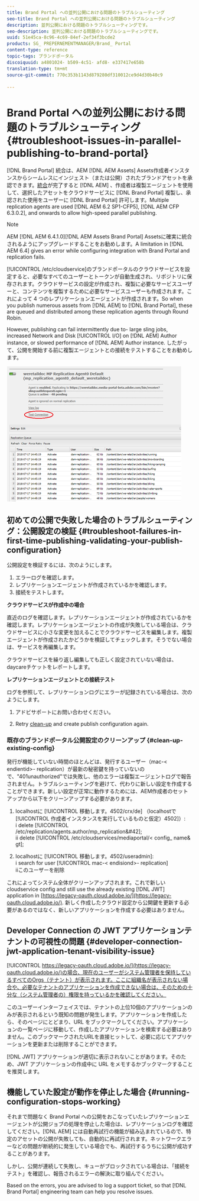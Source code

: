 ```yaml
---
title: Brand Portal への並列公開における問題のトラブルシューティング
seo-title: Brand Portal への並列公開における問題のトラブルシューティング
description: 並列公開における問題のトラブルシューティングです。
seo-description: 並列公開における問題のトラブルシューティングです。
uuid: 51e45ca-8c96-4c69-84ef-2ef34f3bcde2
products: SG_ PREPERNEMENTMANAGER/Brand_ Portal
content-type: reference
topic-tags: ブランドポータル
discoiquuid: a4801024- b509-4c51- afd8- e337417e658b
translation-type: tm+mt
source-git-commit: 770c353b1143d879280df310012ce9d4d30b40c9

---
```



# Brand Portal への並列公開における問題のトラブルシューティング {#troubleshoot-issues-in-parallel-publishing-to-brand-portal}

[!DNL Brand Portal] 統合は、AEM [!DNL AEM Assets] Assets作成者インスタンスからシームレスにインジェスト（または公開）されたブランドアセットを承認できます。[統合](https://helpx.adobe.com/experience-manager/6-5/assets/using/brand-portal-configuring-integration.html)が完了すると [!DNL AEM] 、作成者は複製エージェントを使用して、選択したアセットをクラウドサービスに [!DNL Brand Portal] 複製し、承認された使用をユーザーに [!DNL Brand Portal] 許可します。Multiple replication agents are used [!DNL AEM 6.2 SP1-CFP5], [!DNL AEM CFP 6.3.0.2], and onwards to allow high-speed parallel publishing.

>[!NOTE]
>
>AEM [!DNL AEM 6.4.1.0][!DNL AEM Assets Brand Portal] Assetsに確実に統合されるようにアップグレードすることをお勧めします。A limitation in [!DNL AEM 6.4] gives an error while configuring integration with Brand Portal and replication fails.

[!UICONTROL /etc/cloudservice]のブランドポータルのクラウドサービスを設定すると、必要なすべてのユーザーとトークンが自動生成され、リポジトリに保存されます。クラウドサービスの設定が作成され、複製に必要なサービスユーザーと、コンテンツを複製するために必要なサービスユーザーも作成されます。これによって 4 つのレプリケーションエージェントが作成されます。So when you publish numerous assets from [!DNL AEM] to [!DNL Brand Portal], these are queued and distributed among these replication agents through Round Robin.

However, publishing can fail intermittently due to- large sling jobs, increased Network and Disk [!UICONTROL I/O] on [!DNL AEM] Author instance, or slowed performance of [!DNL AEM] Author instance. したがって、公開を開始する前に複製エージェントとの接続をテストすることをお勧めします。

![](assets/test-connection.png)

## 初めての公開で失敗した場合のトラブルシューティング：公開設定の検証 {#troubleshoot-failures-in-first-time-publishing-validating-your-publish-configuration}

公開設定を検証するには、次のようにします。

1. エラーログを確認します。
2. レプリケーションエージェントが作成されているかを確認します。
3. 接続をテストします。

**クラウドサービスが作成中の場合**

直近のログを確認します。レプリケーションエージェントが作成されているかを確認します。レプリケーションエージェントの作成が失敗している場合は、クラウドサービスに小さな変更を加えることでクラウドサービスを編集します。複製エージェントが作成されたかどうかを検証してチェックします。そうでない場合は、サービスを再編集します。

クラウドサービスを繰り返し編集しても正しく設定されていない場合は、daycareチケットをレポートします。

**レプリケーションエージェントとの接続テスト**

ログを参照して、レプリケーションログにエラーが記録されている場合は、次のようにします。

1. アドビサポートにお問い合わせください。

2. Retry [clean-up](../using/troubleshoot-parallel-publishing.md#clean-up-existing-config) and create publish configuration again.

<!--
Comment Type: remark
Last Modified By: Mini Gulati (mgulati)
Last Modified Date: 2018-06-21T22:56:21.256-0400
<p>?? check and compare public key. At times public key is different</p>
<p>?? another thing to check in /useradmin</p>
-->

### 既存のブランドポータル公開設定のクリーンアップ {#clean-up-existing-config}

発行が機能していない時間のほとんどは、発行するユーザー（mac-&lt; endientid&gt;- replication）が最新の秘密鍵を持っていないので、"401unauthorized"では失敗し、他のエラーは複製エージェントログで報告されません。トラブルシューティングを避けて、代わりに新しい設定を作成することができます。新しい設定が正常に動作するためには、AEM作成者のセットアップから以下をクリーンアップする必要があります。

1. localhostに [!UICONTROL 移動します。4502/crx/de] （localhostで [!UICONTROL 作成者インスタンスを実行しているものと仮定）4502]）:\
   i delete [!UICONTROL /etc/replication/agents.author/mp_replication&amp;#42];\
   ii delete [!UICONTROL /etc/cloudservices/mediaportal/&lt; config_ name&amp; gt];

2. localhostに [!UICONTROL 移動します。4502/useradmin]:\
   i search for user [!UICONTROL mac-&lt; endisiond&gt;- replication]\
   iiこのユーザーを削除

これによってシステム全体がクリーンアップされます。これで新しい  cloudservice  config and still use the already existing [!DNL JWT] application in [https://legacy-oauth.cloud.adobe.io/](https://legacy-oauth.cloud.adobe.io/). 新しく作成したクラウド設定から公開鍵を更新する必要があるのではなく、新しいアプリケーションを作成する必要はありません。

## Developer Connection の JWT アプリケーションテナントの可視性の問題 {#developer-connection-jwt-application-tenant-visibility-issue}

[!UICONTROL https://legacy-oauth.cloud.adobe.io/](https://legacy-oauth.cloud.adobe.io/)の場合、現在のユーザーがシステム管理者を保持しているすべてのOrgs（テナント）が表示されます。ここに組織名が表示されない場合や、必要なテナントのアプリケーションを作成できない場合は、そのための十分な（システム管理者の）権限を持っているかを確認してください。

このユーザーインターフェイスでは、テナントの上位10個のアプリケーションのみが表示されるという既知の問題が発生します。アプリケーションを作成したら、そのページにとどまり、URL をブックマークしてください。アプリケーションの一覧ページに移動して、作成したアプリケーションを検索する必要はありません。このブックマークされたURLを直接ヒットして、必要に応じてアプリケーションを更新または削除することができます。

[!DNL JWT] アプリケーションが適切に表示されないことがあります。そのため、JWT アプリケーションの作成中に URL をメモするかブックマークすることを推奨します。

## 機能していた設定が動作を停止した場合 {#running-configuration-stops-working}

<!--
Comment Type: draft

<p>If the running configuration stops working, either of the following two possibilities
<g class="gr_ gr_15 gr-alert gr_gramm gr_inline_cards gr_run_anim Grammar multiReplace" data-gr-id="15" id="15" style="font-size: 12px;">
are
</g> there:</p>
<p>1.
<g class="gr_ gr_14 gr-alert gr_gramm gr_inline_cards gr_run_anim Grammar only-ins doubleReplace replaceWithoutSep" data-gr-id="14" id="14">
Connection
</g> has failed, or</p>
<p>2. Publish has failed with permission to dam-replication-service denied, while connection has passed </p>
<p>If the connection has failed [1], the
<g class="gr_ gr_10 gr-alert gr_spell gr_inline_cards gr_run_anim ContextualSpelling ins-del multiReplace" data-gr-id="10" id="10">
fail safe
</g> way to fix it is to <a href="../using/troubleshoot-parallel-publishing.md#main-pars-header-1664955658">clean up</a> the existing Brand Portal publish configuration and recreate a publish configuration. </p>
<p>However, if the
<g class="gr_ gr_18 gr-alert gr_spell gr_inline_cards gr_run_anim ContextualSpelling" data-gr-id="18" id="18">
publish
</g> has failed with
<g class="gr_ gr_16 gr-alert gr_gramm gr_inline_cards gr_run_anim Grammar only-ins doubleReplace replaceWithoutSep" data-gr-id="16" id="16">
permission
</g> denied to dam-replication-service, raise a support ticket.</p>
-->

それまで問題なく Brand Portal への公開をおこなっていたレプリケーションエージェントが公開ジョブの処理を停止した場合は、レプリケーションログを確認してください。[!DNL AEM] には自動再試行の機能が組み込まれているので、特定のアセットの公開が失敗しても、自動的に再試行されます。ネットワークエラーなどの問題が断続的に発生している場合でも、再試行するうちに公開が成功することがあります。

しかし、公開が連続して失敗し、キューがブロックされている場合は、「接続をテスト」を確認し、報告されるエラーの解決に取り組んでください。

Based on the errors, you are advised to log a support ticket, so that [!DNL Brand Portal] engineering team can help you resolve issues.
